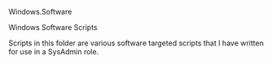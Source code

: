 Windows.Software

Windows Software Scripts

Scripts in this folder are various software targeted scripts that I have written for use in a SysAdmin role.